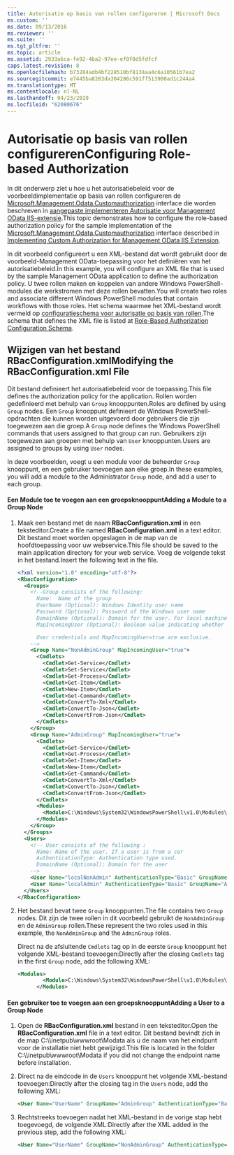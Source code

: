 ```yaml
---
title: Autorisatie op basis van rollen configureren | Microsoft Docs
ms.custom: ''
ms.date: 09/13/2016
ms.reviewer: ''
ms.suite: ''
ms.tgt_pltfrm: ''
ms.topic: article
ms.assetid: 2933a6ca-fe92-4ba2-97ee-ef0f0d5fdfcf
caps.latest.revision: 8
ms.openlocfilehash: b73284adb4bf228510bf8134aa4c6a10561b7ea2
ms.sourcegitcommit: e7445ba8203da304286c591ff513900ad1c244a4
ms.translationtype: MT
ms.contentlocale: nl-NL
ms.lasthandoff: 04/23/2019
ms.locfileid: "62080676"
---
```

# <a name="configuring-role-based-authorization"></a><span data-ttu-id="54970-102">Autorisatie op basis van rollen configureren</span><span class="sxs-lookup"><span data-stu-id="54970-102">Configuring Role-based Authorization</span></span>

<span data-ttu-id="54970-103">In dit onderwerp ziet u hoe u het autorisatiebeleid voor de voorbeeldimplementatie op basis van rollen configureren de [Microsoft.Management.Odata.Customauthorization](/dotnet/api/Microsoft.Management.Odata.CustomAuthorization) interface die worden beschreven in [aangepaste implementeren Autorisatie voor Management OData IIS-extensie](./implementing-custom-authorization-for-a-management-odata-web-service.md).</span><span class="sxs-lookup"><span data-stu-id="54970-103">This topic demonstrates how to configure the role-based authorization policy for the sample implementation of the [Microsoft.Management.Odata.Customauthorization](/dotnet/api/Microsoft.Management.Odata.CustomAuthorization) interface described in [Implementing Custom Authorization for Management OData IIS Extension](./implementing-custom-authorization-for-a-management-odata-web-service.md).</span></span>

<span data-ttu-id="54970-104">In dit voorbeeld configureert u een XML-bestand dat wordt gebruikt door de voorbeeld-Management OData-toepassing voor het definiëren van het autorisatiebeleid.</span><span class="sxs-lookup"><span data-stu-id="54970-104">In this example, you will configure an XML file that is used by the sample Management OData application to define the authorization policy.</span></span> <span data-ttu-id="54970-105">U twee rollen maken en koppelen van andere Windows PowerShell-modules die werkstromen met deze rollen bevatten.</span><span class="sxs-lookup"><span data-stu-id="54970-105">You will create two roles and associate different Windows PowerShell modules that contain workflows with those roles.</span></span> <span data-ttu-id="54970-106">Het schema waarmee het XML-bestand wordt vermeld op [configuratieschema voor autorisatie op basis van rollen](./role-based-authorization-configuration-schema.md).</span><span class="sxs-lookup"><span data-stu-id="54970-106">The schema that defines the XML file is listed at [Role-Based Authorization Configuration Schema](./role-based-authorization-configuration-schema.md).</span></span>

## <a name="modifying-the-rbacconfigurationxml-file"></a><span data-ttu-id="54970-107">Wijzigen van het bestand RBacConfiguration.xml</span><span class="sxs-lookup"><span data-stu-id="54970-107">Modifying the RBacConfiguration.xml File</span></span>

<span data-ttu-id="54970-108">Dit bestand definieert het autorisatiebeleid voor de toepassing.</span><span class="sxs-lookup"><span data-stu-id="54970-108">This file defines the authorization policy for the application.</span></span> <span data-ttu-id="54970-109">Rollen worden gedefinieerd met behulp van `Group` knooppunten.</span><span class="sxs-lookup"><span data-stu-id="54970-109">Roles are defined by using `Group` nodes.</span></span> <span data-ttu-id="54970-110">Een `Group` knooppunt definieert de Windows PowerShell-opdrachten die kunnen worden uitgevoerd door gebruikers die zijn toegewezen aan die groep.</span><span class="sxs-lookup"><span data-stu-id="54970-110">A `Group` node defines the Windows PowerShell commands that users assigned to that group can run.</span></span> <span data-ttu-id="54970-111">Gebruikers zijn toegewezen aan groepen met behulp van `User` knooppunten.</span><span class="sxs-lookup"><span data-stu-id="54970-111">Users are assigned to groups by using `User` nodes.</span></span>

<span data-ttu-id="54970-112">In deze voorbeelden, voegt u een module voor de beheerder `Group` knooppunt, en een gebruiker toevoegen aan elke groep.</span><span class="sxs-lookup"><span data-stu-id="54970-112">In these examples, you will add a module to the Administrator `Group` node, and add a user to each group.</span></span>

#### <a name="adding-a-module-to-a-group-node"></a><span data-ttu-id="54970-113">Een Module toe te voegen aan een groepsknooppunt</span><span class="sxs-lookup"><span data-stu-id="54970-113">Adding a Module to a Group Node</span></span>

1. <span data-ttu-id="54970-114">Maak een bestand met de naam **RBacConfiguration.xml** in een teksteditor.</span><span class="sxs-lookup"><span data-stu-id="54970-114">Create a file named **RBacConfiguration.xml** in a text editor.</span></span> <span data-ttu-id="54970-115">Dit bestand moet worden opgeslagen in de map van de hoofdtoepassing voor uw webservice.</span><span class="sxs-lookup"><span data-stu-id="54970-115">This file should be saved to the main application directory for your web service.</span></span> <span data-ttu-id="54970-116">Voeg de volgende tekst in het bestand.</span><span class="sxs-lookup"><span data-stu-id="54970-116">Insert the following text in the file.</span></span>

   ```xml
   <?xml version="1.0" encoding="utf-8"?>
   <RbacConfiguration>
     <Groups>
       <!--Group consists of the following:
         Name:  Name of the group
         UserName (Optional): Windows Identity user name
         Password (Optional): Password of the Windows user name
         DomainName (Optional): Domain for the user. For local machine account either do not include them or give the machine name. Do not give empty string
         MapIncomingUser (Optional): Boolean value indicating whether to execute cmdlet in the context of network client.

         User credentials and MapIncomingUser=true are exclusive.
       -->
       <Group Name="NonAdminGroup" MapIncomingUser="true">
         <Cmdlets>
           <Cmdlet>Get-Service</Cmdlet>
           <Cmdlet>Set-Service</Cmdlet>
           <Cmdlet>Get-Process</Cmdlet>
           <Cmdlet>Get-Item</Cmdlet>
           <Cmdlet>New-Item</Cmdlet>
           <Cmdlet>Get-Command</Cmdlet>
           <Cmdlet>ConvertTo-Xml</Cmdlet>
           <Cmdlet>ConvertTo-Json</Cmdlet>
           <Cmdlet>ConvertFrom-Json</Cmdlet>
         </Cmdlets>
       </Group>
       <Group Name="AdminGroup" MapIncomingUser="true">
         <Cmdlets>
           <Cmdlet>Get-Service</Cmdlet>
           <Cmdlet>Get-Process</Cmdlet>
           <Cmdlet>Get-Item</Cmdlet>
           <Cmdlet>New-Item</Cmdlet>
           <Cmdlet>Get-Command</Cmdlet>
           <Cmdlet>ConvertTo-Xml</Cmdlet>
           <Cmdlet>ConvertTo-Json</Cmdlet>
           <Cmdlet>ConvertFrom-Json</Cmdlet>
         </Cmdlets>
         <Modules>
           <Module>C:\Windows\System32\WindowsPowerShell\v1.0\Modules\ServerManager\ServerManager.psd1</Module>
         </Modules>
       </Group>
     </Groups>
     <Users>
       <!-- User consists of the following :
         Name: Name of the user. If a user is from a cer
         AuthenticationType: Authentication type used.
         DomainName (Optional): Domain for the user
       -->
       <User Name="localNonAdmin" AuthenticationType="Basic" GroupName="NonAdminGroup" />
       <User Name="localAdmin" AuthenticationType="Basic" GroupName="AdminGroup" />
     </Users>
   </RbacConfiguration>
   ```

2. <span data-ttu-id="54970-117">Het bestand bevat twee `Group` knooppunten.</span><span class="sxs-lookup"><span data-stu-id="54970-117">The file contains two `Group` nodes.</span></span> <span data-ttu-id="54970-118">Dit zijn de twee rollen in dit voorbeeld gebruikt de `NonAdminGroup` en de `AdminGroup` rollen.</span><span class="sxs-lookup"><span data-stu-id="54970-118">These represent the two roles used in this example, the `NonAdminGroup` and the `AdminGroup` roles.</span></span>

   <span data-ttu-id="54970-119">Direct na de afsluitende `Cmdlets` tag op in de eerste `Group` knooppunt het volgende XML-bestand toevoegen:</span><span class="sxs-lookup"><span data-stu-id="54970-119">Directly after the closing `Cmdlets` tag in the first `Group` node, add the following XML:</span></span>

   ```xml
   <Modules>
           <Module>C:\Windows\System32\WindowsPowerShell\v1.0\Modules\ServerManager\ServerManager.psd1</Module>
         </Modules>
   ```

#### <a name="adding-a-user-to-a-group-node"></a><span data-ttu-id="54970-120">Een gebruiker toe te voegen aan een groepsknooppunt</span><span class="sxs-lookup"><span data-stu-id="54970-120">Adding a User to a Group Node</span></span>

1. <span data-ttu-id="54970-121">Open de **RBacConfiguration.xml** bestand in een teksteditor.</span><span class="sxs-lookup"><span data-stu-id="54970-121">Open the **RBacConfiguration.xml** file in a text editor.</span></span> <span data-ttu-id="54970-122">Dit bestand bevindt zich in de map C:\\\inetpub\wwwroot\Modata als u de naam van het eindpunt voor de installatie niet hebt gewijzigd.</span><span class="sxs-lookup"><span data-stu-id="54970-122">This file is located in the folder C:\\\inetpub\wwwroot\Modata  if you did not change the endpoint name before installation.</span></span>

2. <span data-ttu-id="54970-123">Direct na de eindcode in de `Users` knooppunt het volgende XML-bestand toevoegen:</span><span class="sxs-lookup"><span data-stu-id="54970-123">Directly after the closing tag in the `Users` node, add the following XML:</span></span>

   ```xml
   <User Name="UserName" GroupName="AdminGroup" AuthenticationType="Basic" DomainName="DomainName"/>
   ```

3. <span data-ttu-id="54970-124">Rechtstreeks toevoegen nadat het XML-bestand in de vorige stap hebt toegevoegd, de volgende XML:</span><span class="sxs-lookup"><span data-stu-id="54970-124">Directly after the XML added in the previous step, add the following XML:</span></span>

   ```xml
   <User Name="UserName" GroupName="NonAdminGroup" AuthenticationType="Basic" DomainName="DomainName"/>
   ```